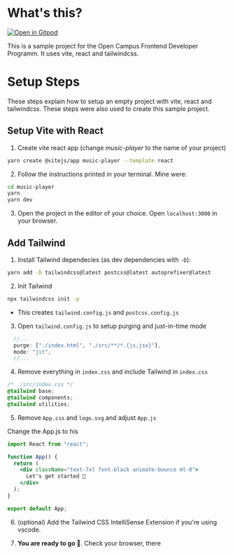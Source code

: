 # What's this?

[![Open in Gitpod](https://gitpod.io/button/open-in-gitpod.svg)](http://gitpod.io/#https://github.com/maltesa/vite-react-tailwind-example)

This is a sample project for the Open Campus Frontend Developer Programm. It uses vite, react and tailwindcss.

# Setup Steps

These steps explain how to setup an empty project with vite, react and tailwindcss. These steps were also used to create this sample project.

## Setup Vite with React

1. Create vite react app (change _music-player_ to the name of your project)

```bash
yarn create @vitejs/app music-player --template react
```

2. Follow the instructions printed in your terminal. Mine were:

```bash
cd music-player
yarn
yarn dev
```

3. Open the project in the editor of your choice. Open `localhost:3000` in your browser.

## Add Tailwind

1. Install Tailwind dependecies (as dev dependencies with `-D`):

```bash
yarn add -D tailwindcss@latest postcss@latest autoprefixer@latest
```

2. Init Tailwind

```bash
npx tailwindcss init -p
```

- This creates `tailwind.config.js` and `postcss.config.js`

3. Open `tailwind.config.js` to setup purging and just-in-time mode

```js
  //...
  purge: ["./index.html", "./src/**/*.{js,jsx}"],
  mode: "jit",
  //...
```

4. Remove everything in `index.css` and include Tailwind in `index.css`

```css
/* ./src/index.css */
@tailwind base;
@tailwind components;
@tailwind utilities;
```

5. Remove `App.css` and `logo.svg` and adjust `App.js`

Change the App.js to his

```jsx
import React from "react";

function App() {
  return (
    <div className="text-7xl font-black animate-bounce mt-8">
      Let's get started 🎉
    </div>
  );
}

export default App;
```

6. (optional) Add the Tailwind CSS IntelliSense Extension if you're using vscode.

7. **You are ready to go 🎉**. Check your browser, there
